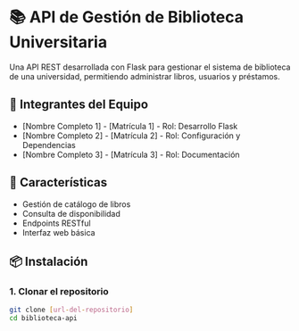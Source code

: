 # 📚 API de Gestión de Biblioteca Universitaria

Una API REST desarrollada con Flask para gestionar el sistema de biblioteca de una universidad, permitiendo administrar libros, usuarios y préstamos.

## 👥 Integrantes del Equipo
- [Nombre Completo 1] - [Matrícula 1] - Rol: Desarrollo Flask
- [Nombre Completo 2] - [Matrícula 2] - Rol: Configuración y Dependencias  
- [Nombre Completo 3] - [Matrícula 3] - Rol: Documentación

## 🚀 Características
- Gestión de catálogo de libros
- Consulta de disponibilidad
- Endpoints RESTful
- Interfaz web básica

## 📦 Instalación

### 1. Clonar el repositorio
```bash
git clone [url-del-repositorio]
cd biblioteca-api